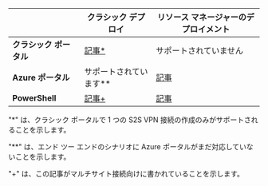 |  | **クラシック デプロイ** | **リソース マネージャーのデプロイメント** |
| --- | --- | --- |
| **クラシック ポータル** |[記事*](../articles/vpn-gateway/vpn-gateway-site-to-site-create.md) |サポートされていません |
| **Azure ポータル** |サポートされています** |[記事](../articles/vpn-gateway/vpn-gateway-howto-site-to-site-resource-manager-portal.md) |
| **PowerShell** |[記事+](../articles/vpn-gateway/vpn-gateway-multi-site.md) |[記事](../articles/vpn-gateway/vpn-gateway-create-site-to-site-rm-powershell.md) |

"*" は、クラシック ポータルで 1 つの S2S VPN 接続の作成のみがサポートされることを示します。

"**" は、エンド ツー エンドのシナリオに Azure ポータルがまだ対応していないことを示します。

"+" は、この記事がマルチサイト接続向けに書かれていることを示します。

<!---HONumber=AcomDC_0921_2016-->